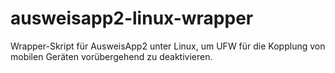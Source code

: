 # ausweisapp2-linux-wrapper
Wrapper-Skript für AusweisApp2 unter Linux, um UFW für die Kopplung von mobilen Geräten vorübergehend zu deaktivieren.
